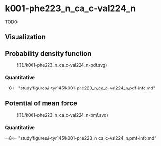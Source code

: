 # k001-phe223_n_ca_c-val224_n

TODO:

## Visualization

<div id="reduced-view" class="mol-container"></div>
<script>
document.addEventListener('DOMContentLoaded', (event) => {
    const viewer = molstar.Viewer.create('reduced-view', {
        layoutIsExpanded: false,
        layoutShowControls: false,
        layoutShowRemoteState: false,
        layoutShowSequence: true,
        layoutShowLog: false,
        layoutShowLeftPanel: false,
        viewportShowExpand: true,
        viewportShowSelectionMode: true,
        viewportShowAnimation: false,
        pdbProvider: 'rcsb',
    }).then(viewer => {
        // viewer.loadStructureFromUrl("/analysis/005-rogfp-glh-md/data/traj/frame_106403.pdb", "pdb");
        viewer.loadSnapshotFromUrl("/misc/002-molstar-states/reduced-example.molj", "molj");
    });
});
</script>

## Probability density function

<figure markdown>
![](./k001-phe223_n_ca_c-val224_n-pdf.svg)
</figure>

### Quantitative

--8<-- "study/figures/i-tyr145/k001-phe223_n_ca_c-val224_n/pdf-info.md"

## Potential of mean force

<figure markdown>
![](./k001-phe223_n_ca_c-val224_n-pmf.svg)
</figure>

### Quantitative

--8<-- "study/figures/i-tyr145/k001-phe223_n_ca_c-val224_n/pmf-info.md"
